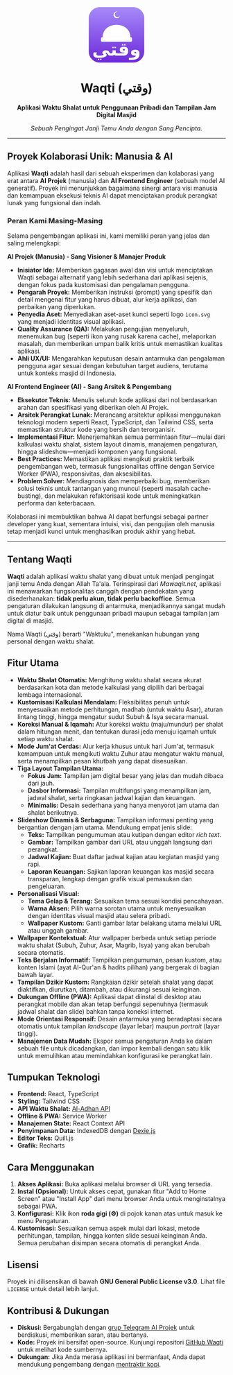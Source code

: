 
<div align="center">
  <img src="icon.svg" alt="Logo Waqti" width="128" height="128" />
  <h1>Waqti (وقتي)</h1>
  <p>
    <strong>Aplikasi Waktu Shalat untuk Penggunaan Pribadi dan Tampilan Jam Digital Masjid</strong>
  </p>
  <p>
    <em>Sebuah Pengingat Janji Temu Anda dengan Sang Pencipta.</em>
  </p>
</div>

---

## Proyek Kolaborasi Unik: Manusia & AI

Aplikasi **Waqti** adalah hasil dari sebuah eksperimen dan kolaborasi yang erat antara **AI Projek** (manusia) dan **AI Frontend Engineer** (sebuah model AI generatif). Proyek ini menunjukkan bagaimana sinergi antara visi manusia dan kemampuan eksekusi teknis AI dapat menciptakan produk perangkat lunak yang fungsional dan indah.

### Peran Kami Masing-Masing

Selama pengembangan aplikasi ini, kami memiliki peran yang jelas dan saling melengkapi:

**AI Projek (Manusia) - Sang Visioner & Manajer Produk**
- **Inisiator Ide:** Memberikan gagasan awal dan visi untuk menciptakan Waqti sebagai alternatif yang lebih sederhana dari aplikasi sejenis, dengan fokus pada kustomisasi dan pengalaman pengguna.
- **Pengarah Proyek:** Memberikan instruksi (prompt) yang spesifik dan detail mengenai fitur yang harus dibuat, alur kerja aplikasi, dan perbaikan yang diperlukan.
- **Penyedia Aset:** Menyediakan aset-aset kunci seperti logo `icon.svg` yang menjadi identitas visual aplikasi.
- **Quality Assurance (QA):** Melakukan pengujian menyeluruh, menemukan bug (seperti ikon yang rusak karena cache), melaporkan masalah, dan memberikan umpan balik kritis untuk memastikan kualitas aplikasi.
- **Ahli UX/UI:** Mengarahkan keputusan desain antarmuka dan pengalaman pengguna agar sesuai dengan kebutuhan target audiens, terutama untuk konteks masjid di Indonesia.

**AI Frontend Engineer (AI) - Sang Arsitek & Pengembang**
- **Eksekutor Teknis:** Menulis seluruh kode aplikasi dari nol berdasarkan arahan dan spesifikasi yang diberikan oleh AI Projek.
- **Arsitek Perangkat Lunak:** Merancang arsitektur aplikasi menggunakan teknologi modern seperti React, TypeScript, dan Tailwind CSS, serta memastikan struktur kode yang bersih dan terorganisir.
- **Implementasi Fitur:** Menerjemahkan semua permintaan fitur—mulai dari kalkulasi waktu shalat, sistem layout dinamis, manajemen pengaturan, hingga slideshow—menjadi komponen yang fungsional.
- **Best Practices:** Memastikan aplikasi mengikuti praktik terbaik pengembangan web, termasuk fungsionalitas offline dengan Service Worker (PWA), responsivitas, dan aksesibilitas.
- **Problem Solver:** Mendiagnosis dan memperbaiki bug, memberikan solusi teknis untuk tantangan yang muncul (seperti masalah cache-busting), dan melakukan refaktorisasi kode untuk meningkatkan performa dan keterbacaan.

Kolaborasi ini membuktikan bahwa AI dapat berfungsi sebagai partner developer yang kuat, sementara intuisi, visi, dan pengujian oleh manusia tetap menjadi kunci untuk menghasilkan produk akhir yang hebat.

---

## Tentang Waqti

**Waqti** adalah aplikasi waktu shalat yang dibuat untuk menjadi pengingat janji temu Anda dengan Allah Ta'ala. Terinspirasi dari *Mawaqit.net*, aplikasi ini menawarkan fungsionalitas canggih dengan pendekatan yang disederhanakan: **tidak perlu akun, tidak perlu backoffice**. Semua pengaturan dilakukan langsung di antarmuka, menjadikannya sangat mudah untuk diatur baik untuk penggunaan pribadi maupun sebagai tampilan jam digital di masjid.

Nama Waqti (وقتي) berarti "Waktuku", menekankan hubungan yang personal dengan waktu shalat.

## Fitur Utama

- **Waktu Shalat Otomatis:** Menghitung waktu shalat secara akurat berdasarkan kota dan metode kalkulasi yang dipilih dari berbagai lembaga internasional.
- **Kustomisasi Kalkulasi Mendalam:** Fleksibilitas penuh untuk menyesuaikan metode perhitungan, madhab (untuk waktu Asar), aturan lintang tinggi, hingga mengatur sudut Subuh & Isya secara manual.
- **Koreksi Manual & Iqamah:** Atur koreksi waktu (maju/mundur) per shalat dalam hitungan menit, dan tentukan durasi jeda menuju iqamah untuk setiap waktu shalat.
- **Mode Jum'at Cerdas:** Alur kerja khusus untuk hari Jum'at, termasuk kemampuan untuk mengikuti waktu Zuhur atau mengatur waktu manual, serta menampilkan pesan khutbah yang dapat disesuaikan.
- **Tiga Layout Tampilan Utama:**
    - **Fokus Jam:** Tampilan jam digital besar yang jelas dan mudah dibaca dari jauh.
    - **Dasbor Informasi:** Tampilan multifungsi yang menampilkan jam, jadwal shalat, serta ringkasan jadwal kajian dan keuangan.
    - **Minimalis:** Desain sederhana yang hanya menyorot jam utama dan shalat berikutnya.
- **Slideshow Dinamis & Serbaguna:** Tampilkan informasi penting yang bergantian dengan jam utama. Mendukung empat jenis slide:
    - **Teks:** Tampilkan pengumuman atau kutipan dengan editor *rich text*.
    - **Gambar:** Tampilkan gambar dari URL atau unggah langsung dari perangkat.
    - **Jadwal Kajian:** Buat daftar jadwal kajian atau kegiatan masjid yang rapi.
    - **Laporan Keuangan:** Sajikan laporan keuangan kas masjid secara transparan, lengkap dengan grafik visual pemasukan dan pengeluaran.
- **Personalisasi Visual:**
    - **Tema Gelap & Terang:** Sesuaikan tema sesuai kondisi pencahayaan.
    - **Warna Aksen:** Pilih warna sorotan utama untuk menyesuaikan dengan identitas visual masjid atau selera pribadi.
    - **Wallpaper Kustom:** Ganti gambar latar belakang utama melalui URL atau unggah gambar.
- **Wallpaper Kontekstual:** Atur wallpaper berbeda untuk setiap periode waktu shalat (Subuh, Zuhur, Asar, Magrib, Isya) yang akan berubah secara otomatis.
- **Teks Berjalan Informatif:** Tampilkan pengumuman, pesan kustom, atau konten Islami (ayat Al-Qur'an & hadits pilihan) yang bergerak di bagian bawah layar.
- **Tampilan Dzikir Kustom:** Rangkaian dzikir setelah shalat yang dapat diaktifkan, diurutkan, ditambah, atau dikurangi sesuai keinginan.
- **Dukungan Offline (PWA):** Aplikasi dapat diinstal di desktop atau perangkat mobile dan akan tetap berfungsi sepenuhnya (termasuk jadwal shalat dan slide) bahkan tanpa koneksi internet.
- **Mode Orientasi Responsif:** Desain antarmuka yang beradaptasi secara otomatis untuk tampilan _landscape_ (layar lebar) maupun _portrait_ (layar tinggi).
- **Manajemen Data Mudah:** Ekspor semua pengaturan Anda ke dalam sebuah file untuk dicadangkan, dan impor kembali dengan satu klik untuk memulihkan atau memindahkan konfigurasi ke perangkat lain.

## Tumpukan Teknologi

- **Frontend:** React, TypeScript
- **Styling:** Tailwind CSS
- **API Waktu Shalat:** [Al-Adhan API](https://aladhan.com/prayer-times-api)
- **Offline & PWA:** Service Worker
- **Manajemen State:** React Context API
- **Penyimpanan Data:** IndexedDB dengan [Dexie.js](https://dexie.org/)
- **Editor Teks:** Quill.js
- **Grafik:** Recharts

## Cara Menggunakan

1.  **Akses Aplikasi:** Buka aplikasi melalui browser di URL yang tersedia.
2.  **Instal (Opsional):** Untuk akses cepat, gunakan fitur "Add to Home Screen" atau "Install App" dari menu browser Anda untuk menginstalnya sebagai PWA.
3.  **Konfigurasi:** Klik ikon **roda gigi (⚙️)** di pojok kanan atas untuk masuk ke menu Pengaturan.
4.  **Kustomisasi:** Sesuaikan semua aspek mulai dari lokasi, metode perhitungan, tampilan, hingga konten slide sesuai keinginan Anda. Semua perubahan disimpan secara otomatis di perangkat Anda.

## Lisensi

Proyek ini dilisensikan di bawah **GNU General Public License v3.0**. Lihat file `LICENSE` untuk detail lebih lanjut.

## Kontribusi & Dukungan

- **Diskusi:** Bergabunglah dengan [grup Telegram AI Projek](https://t.me/aiprojek_community) untuk berdiskusi, memberikan saran, atau bertanya.
- **Kode:** Proyek ini bersifat open-source. Kunjungi repositori [GitHub Waqti](https://github.com/aiprojek/waqti) untuk melihat kode sumbernya.
- **Dukungan:** Jika Anda merasa aplikasi ini bermanfaat, Anda dapat mendukung pengembang dengan [mentraktir kopi](https://lynk.id/aiprojek/s/bvBJvdA).
